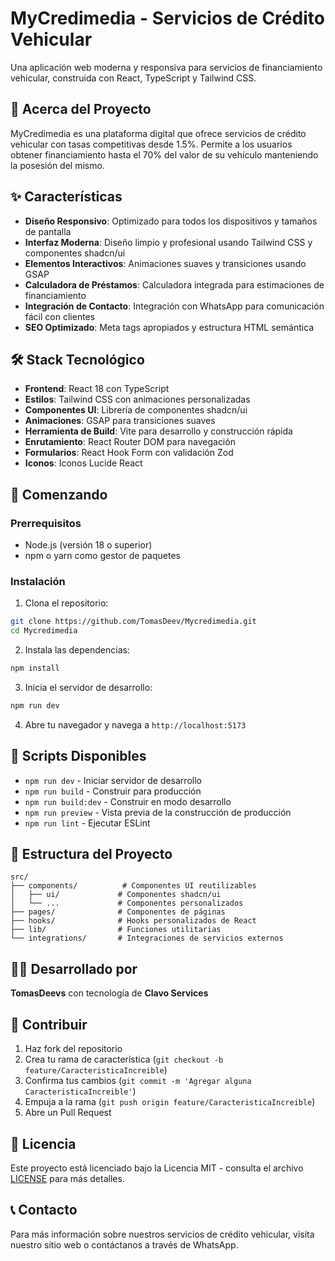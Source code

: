 # MyCredimedia - Servicios de Crédito Vehicular

Una aplicación web moderna y responsiva para servicios de financiamiento vehicular, construida con React, TypeScript y Tailwind CSS.

## 🚗 Acerca del Proyecto

MyCredimedia es una plataforma digital que ofrece servicios de crédito vehicular con tasas competitivas desde 1.5%. Permite a los usuarios obtener financiamiento hasta el 70% del valor de su vehículo manteniendo la posesión del mismo.

## ✨ Características

- **Diseño Responsivo**: Optimizado para todos los dispositivos y tamaños de pantalla
- **Interfaz Moderna**: Diseño limpio y profesional usando Tailwind CSS y componentes shadcn/ui
- **Elementos Interactivos**: Animaciones suaves y transiciones usando GSAP
- **Calculadora de Préstamos**: Calculadora integrada para estimaciones de financiamiento
- **Integración de Contacto**: Integración con WhatsApp para comunicación fácil con clientes
- **SEO Optimizado**: Meta tags apropiados y estructura HTML semántica

## 🛠️ Stack Tecnológico

- **Frontend**: React 18 con TypeScript
- **Estilos**: Tailwind CSS con animaciones personalizadas
- **Componentes UI**: Librería de componentes shadcn/ui
- **Animaciones**: GSAP para transiciones suaves
- **Herramienta de Build**: Vite para desarrollo y construcción rápida
- **Enrutamiento**: React Router DOM para navegación
- **Formularios**: React Hook Form con validación Zod
- **Iconos**: Iconos Lucide React

## 🚀 Comenzando

### Prerrequisitos

- Node.js (versión 18 o superior)
- npm o yarn como gestor de paquetes

### Instalación

1. Clona el repositorio:
```bash
git clone https://github.com/TomasDeev/Mycredimedia.git
cd Mycredimedia
```

2. Instala las dependencias:
```bash
npm install
```

3. Inicia el servidor de desarrollo:
```bash
npm run dev
```

4. Abre tu navegador y navega a `http://localhost:5173`

## 📜 Scripts Disponibles

- `npm run dev` - Iniciar servidor de desarrollo
- `npm run build` - Construir para producción
- `npm run build:dev` - Construir en modo desarrollo
- `npm run preview` - Vista previa de la construcción de producción
- `npm run lint` - Ejecutar ESLint

## 📁 Estructura del Proyecto

```
src/
├── components/          # Componentes UI reutilizables
│   ├── ui/             # Componentes shadcn/ui
│   └── ...             # Componentes personalizados
├── pages/              # Componentes de páginas
├── hooks/              # Hooks personalizados de React
├── lib/                # Funciones utilitarias
└── integrations/       # Integraciones de servicios externos
```

## 👨‍💻 Desarrollado por

**TomasDeevs** con tecnología de **Clavo Services**

## 🤝 Contribuir

1. Haz fork del repositorio
2. Crea tu rama de característica (`git checkout -b feature/CaracteristicaIncreible`)
3. Confirma tus cambios (`git commit -m 'Agregar alguna CaracteristicaIncreible'`)
4. Empuja a la rama (`git push origin feature/CaracteristicaIncreible`)
5. Abre un Pull Request

## 📄 Licencia

Este proyecto está licenciado bajo la Licencia MIT - consulta el archivo [LICENSE](LICENSE) para más detalles.

## 📞 Contacto

Para más información sobre nuestros servicios de crédito vehicular, visita nuestro sitio web o contáctanos a través de WhatsApp.